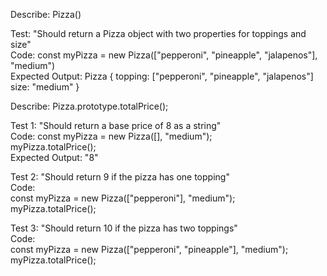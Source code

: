 Describe: Pizza()  

Test: "Should return a Pizza object with two properties for toppings and size"  
Code: const myPizza = new Pizza(["pepperoni", "pineapple", "jalapenos"], "medium")  
Expected Output: Pizza { topping: ["pepperoni", "pineapple", "jalapenos"] size: "medium" }  

Describe: Pizza.prototype.totalPrice();  

Test 1: "Should return a base price of 8 as a string"  
Code: 
const myPizza = new Pizza([], "medium");  
myPizza.totalPrice();  
Expected Output: "8"  

Test 2: "Should return 9 if the pizza has one topping"  
Code:  
const myPizza = new Pizza(["pepperoni"], "medium");  
myPizza.totalPrice(); 

Test 3: "Should return 10 if the pizza has two toppings"  
Code:  
const myPizza = new Pizza(["pepperoni", "pineapple"], "medium");  
myPizza.totalPrice(); 

